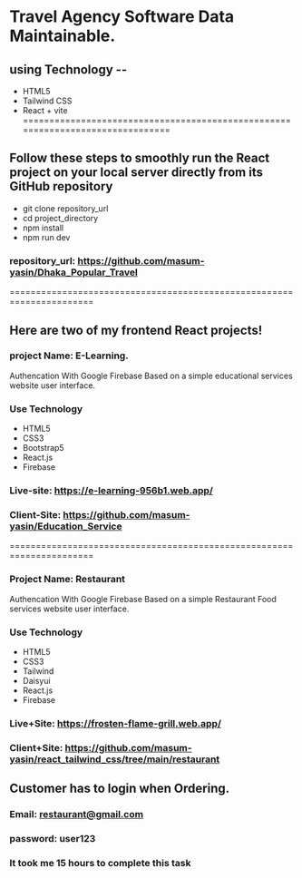
# Travel Agency Software Data Maintainable.

## using Technology --
* HTML5
* Tailwind CSS 
* React + vite
===============================================================================

## Follow these steps to smoothly run the React project on your local server directly from its GitHub repository
* git clone repository_url
* cd project_directory
* npm install
* npm run dev
### repository_url: https://github.com/masum-yasin/Dhaka_Popular_Travel

======================================================================

## Here are two of my frontend React projects!
### project Name: E-Learning.
 Authencation With Google Firebase
 Based on a simple educational services website user interface.
### Use Technology 
* HTML5 
* CSS3
* Bootstrap5 
* React.js
* Firebase

### Live-site: https://e-learning-956b1.web.app/
### Client-Site: https://github.com/masum-yasin/Education_Service

======================================================================

### Project Name: Restaurant
Authencation With Google Firebase Based on a simple Restaurant Food services website user interface.
### Use Technology
* HTML5 
* CSS3
* Tailwind
* Daisyui
* React.js
* Firebase
### Live+Site: https://frosten-flame-grill.web.app/
### Client+Site: https://github.com/masum-yasin/react_tailwind_css/tree/main/restaurant
## Customer has to login when Ordering.
### Email: restaurant@gmail.com
### password: user123
### It took me 15 hours to complete this task










